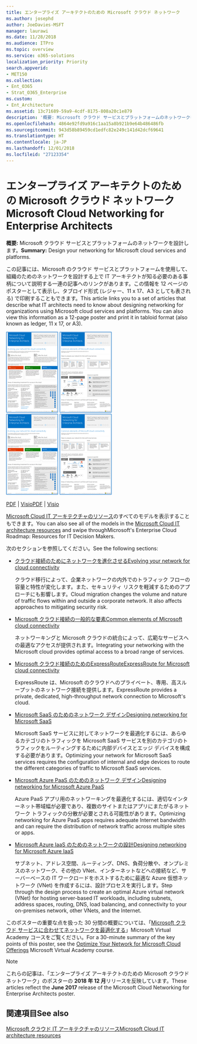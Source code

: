 ```yaml
---
title: エンタープライズ アーキテクトのための Microsoft クラウド ネットワーク
ms.author: josephd
author: JoeDavies-MSFT
manager: laurawi
ms.date: 11/28/2018
ms.audience: ITPro
ms.topic: overview
ms.service: o365-solutions
localization_priority: Priority
search.appverid:
- MET150
ms.collection:
- Ent_O365
- Strat_O365_Enterprise
ms.custom:
- Ent_Architecture
ms.assetid: 13c71689-59a9-4cdf-8175-808a20c1e879
description: '概要: Microsoft クラウド サービスとプラットフォームのネットワークを設計します。'
ms.openlocfilehash: 4864e92fd9a916c1aa15a8b921b9e64b486486fb
ms.sourcegitcommit: 943d58b89459cd1edfc82e249c141d42dcf69641
ms.translationtype: HT
ms.contentlocale: ja-JP
ms.lasthandoff: 12/01/2018
ms.locfileid: "27123354"
---
```

# <a name="microsoft-cloud-networking-for-enterprise-architects"></a><span data-ttu-id="6a69d-103">エンタープライズ アーキテクトのための Microsoft クラウド ネットワーク</span><span class="sxs-lookup"><span data-stu-id="6a69d-103">Microsoft Cloud Networking for Enterprise Architects</span></span>

 <span data-ttu-id="6a69d-104">**概要:** Microsoft クラウド サービスとプラットフォームのネットワークを設計します。</span><span class="sxs-lookup"><span data-stu-id="6a69d-104">**Summary:** Design your networking for Microsoft cloud services and platforms.</span></span>
  
<span data-ttu-id="6a69d-p101">この記事には、Microsoft のクラウド サービスとプラットフォームを使用して、組織のためのネットワークを設計する上で IT アーキテクトが知る必要のある事柄について説明する一連の記事へのリンクがあります。この情報を 12 ページのポスターとして表示し、タブロイド形式 (レジャー、11 x 17、A3 としても表される) で印刷することもできます。</span><span class="sxs-lookup"><span data-stu-id="6a69d-p101">This article links you to a set of articles that describe what IT architects need to know about designing networking for organizations using Microsoft cloud services and platforms. You can also view this information as a 12-page poster and print it in tabloid format (also known as ledger, 11 x 17, or A3).</span></span>
  
<span data-ttu-id="6a69d-107">[![Microsoft クラウドのネットワーク モデルのサムネイル画像](media/95e8ab6a-b4d0-4836-acc1-b0b77ebf46e6.png)  
](https://go.microsoft.com/fwlink/p/?linkid=842073)</span><span class="sxs-lookup"><span data-stu-id="6a69d-107">[![Thumb image for Microsoft cloud networking model](media/95e8ab6a-b4d0-4836-acc1-b0b77ebf46e6.png)  
](https://go.microsoft.com/fwlink/p/?linkid=842073)</span></span>
  
<span data-ttu-id="6a69d-108">[PDF](https://go.microsoft.com/fwlink/p/?linkid=842073) | [Visio](https://go.microsoft.com/fwlink/p/?linkid=842074)</span><span class="sxs-lookup"><span data-stu-id="6a69d-108">[PDF](https://go.microsoft.com/fwlink/p/?linkid=842073) | [Visio](https://go.microsoft.com/fwlink/p/?linkid=842074)</span></span>
  
<span data-ttu-id="6a69d-109">[Microsoft Cloud IT アーキテクチャのリソース](microsoft-cloud-it-architecture-resources.md)のすべてのモデルを表示することもできます。</span><span class="sxs-lookup"><span data-stu-id="6a69d-109">You can also see all of the models in the [Microsoft Cloud IT architecture resources](microsoft-cloud-it-architecture-resources.md) and swipe throughMicrosoft's Enterprise Cloud Roadmap: Resources for IT Decision Makers.</span></span>
  
<span data-ttu-id="6a69d-110">次のセクションを参照してください。</span><span class="sxs-lookup"><span data-stu-id="6a69d-110">See the following sections:</span></span>
  
- [<span data-ttu-id="6a69d-111">クラウド接続のためにネットワークを進化させる</span><span class="sxs-lookup"><span data-stu-id="6a69d-111">Evolving your network for cloud connectivity</span></span>](evolving-your-network-for-cloud-connectivity.md)
    
    <span data-ttu-id="6a69d-p102">クラウド移行によって、企業ネットワークの内外でのトラフィック フローの容量と特性が変化します。また、セキュリティ リスクを軽減するためのアプローチにも影響します。</span><span class="sxs-lookup"><span data-stu-id="6a69d-p102">Cloud migration changes the volume and nature of traffic flows within and outside a corporate network. It also affects approaches to mitigating security risk.</span></span>
    
- [<span data-ttu-id="6a69d-114">Microsoft クラウド接続の一般的な要素</span><span class="sxs-lookup"><span data-stu-id="6a69d-114">Common elements of Microsoft cloud connectivity</span></span>](common-elements-of-microsoft-cloud-connectivity.md)
    
    <span data-ttu-id="6a69d-115">ネットワーキングと Microsoft クラウドの統合によって、広範なサービスへの最適なアクセスが提供されます。</span><span class="sxs-lookup"><span data-stu-id="6a69d-115">Integrating your networking with the Microsoft cloud provides optimal access to a broad range of services.</span></span>
    
- [<span data-ttu-id="6a69d-116">Microsoft クラウド接続のためのExpressRoute</span><span class="sxs-lookup"><span data-stu-id="6a69d-116">ExpressRoute for Microsoft cloud connectivity</span></span>](expressroute-for-microsoft-cloud-connectivity.md)
    
    <span data-ttu-id="6a69d-117">ExpressRoute は、Microsoft のクラウドへのプライベート、専用、高スループットのネットワーク接続を提供します。</span><span class="sxs-lookup"><span data-stu-id="6a69d-117">ExpressRoute provides a private, dedicated, high-throughput network connection to Microsoft's cloud.</span></span>
    
- [<span data-ttu-id="6a69d-118">Microsoft SaaS のためのネットワーク デザイン</span><span class="sxs-lookup"><span data-stu-id="6a69d-118">Designing networking for Microsoft SaaS</span></span>](designing-networking-for-microsoft-saas.md)
    
    <span data-ttu-id="6a69d-119">Microsoft SaaS サービスに対してネットワークを最適化するには、あらゆるカテゴリのトラフィックを Microsoft SaaS サービスを別のカテゴリのトラフィックをルーティングするために内部デバイスとエッジ デバイスを構成する必要があります。</span><span class="sxs-lookup"><span data-stu-id="6a69d-119">Optimizing your network for Microsoft SaaS services requires the configuration of internal and edge devices to route the different categories of traffic to Microsoft SaaS services.</span></span>
    
- [<span data-ttu-id="6a69d-120">Microsoft Azure PaaS のためのネットワーク デザイン</span><span class="sxs-lookup"><span data-stu-id="6a69d-120">Designing networking for Microsoft Azure PaaS</span></span>](designing-networking-for-microsoft-azure-paas.md)
    
    <span data-ttu-id="6a69d-121">Azure PaaS アプリ用のネットワーキングを最適化するには、適切なインターネット帯域幅が必要であり、複数のサイトまたはアプリにまたがるネットワーク トラフィックの分散が必要とされる可能性があります。</span><span class="sxs-lookup"><span data-stu-id="6a69d-121">Optimizing networking for Azure PaaS apps requires adequate Internet bandwidth and can require the distribution of network traffic across multiple sites or apps.</span></span>
    
- [<span data-ttu-id="6a69d-122">Microsoft Azure IaaS のためのネットワークの設計</span><span class="sxs-lookup"><span data-stu-id="6a69d-122">Designing networking for Microsoft Azure IaaS</span></span>](designing-networking-for-microsoft-azure-iaas.md)
    
    <span data-ttu-id="6a69d-123">サブネット、アドレス空間、ルーティング、DNS、負荷分散や、オンプレミスのネットワーク、その他の VNet、インターネットなどへの接続など、サーバーベースの IT ワークロードをホストするために最適な Azure 仮想ネットワーク (VNet) を作成するには、設計プロセスを実行します。</span><span class="sxs-lookup"><span data-stu-id="6a69d-123">Step through the design process to create an optimal Azure virtual network (VNet) for hosting server-based IT workloads, including subnets, address spaces, routing, DNS, load balancing, and connectivity to your on-premises network, other VNets, and the Internet.</span></span>
    
<span data-ttu-id="6a69d-124">このポスターの重要な点を扱った 30 分間の概要については、「[Microsoft クラウド サービスに合わせてネットワークを最適化する](https://mva.microsoft.com/ja-JP/training-courses/optimize-your-network-for-microsoft-cloud-offerings-17743)」Microsoft Virtual Academy コースをご覧ください。</span><span class="sxs-lookup"><span data-stu-id="6a69d-124">For a 30-minute summary of the key points of this poster, see the [Optimize Your Network for Microsoft Cloud Offerings](https://mva.microsoft.com/ja-JP/training-courses/optimize-your-network-for-microsoft-cloud-offerings-17743) Microsoft Virtual Academy course.</span></span>
  
> [!NOTE]
> <span data-ttu-id="6a69d-125">これらの記事は、「エンタープライズ アーキテクトのための Microsoft クラウド ネットワーク」のポスターの **2018 年 12 月**リリースを反映しています。</span><span class="sxs-lookup"><span data-stu-id="6a69d-125">These articles reflect the **June 2017** release of the Microsoft Cloud Networking for Enterprise Architects poster.</span></span>
  
## <a name="see-also"></a><span data-ttu-id="6a69d-126">関連項目</span><span class="sxs-lookup"><span data-stu-id="6a69d-126">See also</span></span>

[<span data-ttu-id="6a69d-127">Microsoft クラウド IT アーキテクチャのリソース</span><span class="sxs-lookup"><span data-stu-id="6a69d-127">Microsoft Cloud IT architecture resources</span></span>](microsoft-cloud-it-architecture-resources.md)

